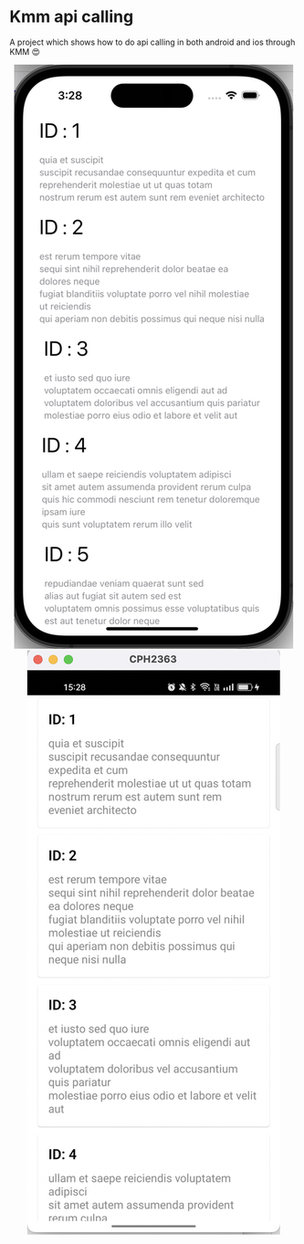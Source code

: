# Kmm api calling

A project which shows how to do api calling in both android and ios through KMM 😍


<p align="center">
<img src="screenshots/one.png">
<img src="screenshots/two.png">
</p>
